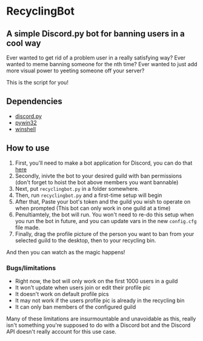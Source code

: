 # RecyclingBot

## A simple Discord.py bot for banning users in a cool way

Ever wanted to get rid of a problem user in a really satisfying way?
Ever wanted to meme banning someone for the nth time?
Ever wanted to just add more visual power to yeeting someone off your server?

This is the script for you!

## Dependencies
- [discord.py](https://discordpy.readthedocs.io/en/latest/api.html)
- [pywin32](https://pypi.org/project/pywin32/)
- [winshell](https://github.com/tjguk/winshell)

## How to use

1. First, you'll need to make a bot application for Discord, you can do that [here](https://discord.com/developers/applications)
2. Secondly, inivte the bot to your desired guild with ban permissions (don't forget to hoist the bot above members you want bannable)
3. Next, put `recyclingbot.py` in a folder somewhere.
4. Then, run `recyclingbot.py` and a first-time setup will begin
5. After that, Paste your bot's token and the guild you wish to operate on when prompted (This bot can only work in one guild at a time)
6. Penultiamtely, the bot will run. You won't need to re-do this setup when you run the bot in future, and you can update vars in the new `config.cfg` file made.
7. Finally, drag the profile picture of the person you want to ban from your selected guild to the desktop, then to your recycling bin.

And then you can watch as the magic happens!

### Bugs/limitations

- Right now, the bot will only work on the first 1000 users in a guild
- It won't update when users join or edit their profile pic
- It doesn't work on default profile pics
- It may not work if the users profile pic is already in the recycling bin
- It can only ban members of the configured guild

Many of these limitations are insurmountable and unavoidable as this, really isn't something you're supposed to do with a Discord bot and the Discord API doesn't really account for this use case.
